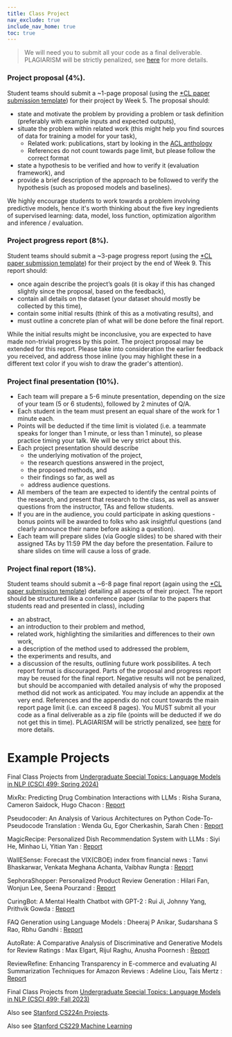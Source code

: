 ```yaml
---
title: Class Project
nav_exclude: true
include_nav_home: true
toc: true
---
```


> We will need you to submit all your code as a final deliverable. PLAGIARISM will be strictly penalized, see [here](https://swabhs.com/f24-csci544-appliednlp/details/policies/#policy-for-the-use-of-ai-generators) for more details.

### Project proposal (4%).

Student teams should submit a ~1-page proposal (using the [*CL paper submission template](https://github.com/acl-org/acl-style-files)) for their project by Week 5. The proposal should:
  - state and motivate the problem by providing a problem or task definition (preferably with example inputs and expected outputs),
  - situate the problem within related work (this might help you find sources of data for training a model for your task),
      - Related work: publications, start by looking in the [ACL anthology](https://aclanthology.org/)
      - References do not count towards page limit, but please follow the correct format
  - state a hypothesis to be verified and how to verify it (evaluation framework), and
  - provide a brief description of the approach to be followed to verify the hypothesis (such as proposed models and baselines).

We highly encourage students to work towards a problem involving predictive models, hence it's worth thinking about the five key ingredients of supervised learning: data, model, loss function, optimization algorithm and inference / evaluation.

### Project progress report (8%).

Student teams should submit a ~3-page progress report (using the [*CL paper submission template](https://github.com/acl-org/acl-style-files)) for their project by the end of Week 9. This report should:
  - once again describe the project’s goals (it is okay if this has changed slightly since the proposal, based on the feedback),
  - contain all details on the dataset (your dataset should mostly be collected by this time),
  - contain some initial results (think of this as a motivating results), and
  - must outline a concrete plan of what will be done before the final report.

While the initial results might be inconclusive, you are expected to have made non-trivial progress by this point. The project proposal may be extended for this report. Please take into consideration the earlier feedback you received, and address those inline (you may highlight these in a different text color if you wish to draw the grader's attention).


### Project final presentation (10%).

- Each team will prepare a 5-6 minute presentation, depending on the size of your team (5 or 6 students), followed by 2 minutes of Q/A.
- Each student in the team must present an equal share of the work for 1 minute each.
- Points will be deducted if the time limit is violated (i.e. a teammate speaks for longer than 1 minute, or less than 1 minute), so please practice timing your talk. We will be very strict about this.
- Each project presentation should describe
    - the underlying motivation of the project,
    - the research questions answered in the project,
    - the proposed methods, and
    - their findings so far, as well as
    - address audience questions.
- All members of the team are expected to identify the central points of the research, and present that research to the class, as well as answer questions from the instructor, TAs and fellow students.
- If you are in the audience, you could participate in asking questions - bonus points will be awarded to folks who ask insightful questions (and clearly announce their name before asking a question).
- Each team will prepare slides (via Google slides) to be shared with their assigned TAs by 11:59 PM the day before the presentation. Failure to share slides on time will cause a loss of grade.




### Project final report (18%).

Student teams should submit a ~6-8 page final report (again using the [*CL paper submission template](https://github.com/acl-org/acl-style-files)) detailing all aspects of their project.
The report should be structured like a conference paper (similar to the papers that students read and presented in class), including
- an abstract,
- an introduction to their problem and method,
- related work, highlighting the similarities and differences to their own work,
- a description of the method used to addressed the problem,
- the experiments and results, and
- a discussion of the results, outlining future work possibilites.
A tech report format is discouraged.
Parts of the proposal and progress report may be reused for the final report.
Negative results will not be penalized, but should be accompanied with detailed analysis of why the proposed method did not work as anticipated.
You may include an appendix at the very end.
References and the appendix do not count towards the main report page limit (i.e. can exceed 8 pages).
You MUST submit all your code as a final deliverable as a zip file (points will be deducted if we do not get this in time).
PLAGIARISM will be strictly penalized, see [here](https://swabhs.com/f24-csci544-appliednlp/details/policies/#academic-conduct) for more details.


# Example Projects

Final Class Projects from [Undergraduate Special Topics: Language Models in NLP (CSCI 499; Spring 2024)](https://swabhs.com/sp24-csci499-lm4nlp/)


MixRx: Predicting Drug Combination Interactions with LLMs
  : Risha Surana, Cameron Saidock, Hugo Chacon
  : [Report](../../assets/reports/MixRx_Final_Report.pdf)

Pseudocoder: An Analysis of Various Architectures on Python Code-To-Pseudocode Translation
  : Wenda Gu, Egor Cherkashin, Sarah Chen
  : [Report](../../assets/reports/Pseudocoder-Final_Report.pdf)

MagicRecipe: Personalized Dish Recommendation System with LLMs
  : Siyi He, Minhao Li, Yitian Yan
  : [Report](../../assets/reports/MagicRecipe-499_project.pdf)

WallESense: Forecast the VIX(CBOE) index from financial news
  : Tanvi Bhaskarwar, Venkata Meghana Achanta, Vaibhav Rungta
  : [Report](../../assets/reports/WallESense_final_report.pdf)

SephoraShopper: Personalized Product Review Generation
  : Hilari Fan, Wonjun Lee, Seena Pourzand
  : [Report](../../assets/reports/SephoraShopper-499_Final_Project_Report.pdf)

CuringBot: A Mental Health Chatbot with GPT-2
  : Rui Ji, Johnny Yang, Prithvik Gowda
  : [Report](../../assets/reports/CuringBot-CSCI499-Project-Report.pdf)

FAQ Generation using Language Models
  : Dheeraj P Anikar, Sudarshana S Rao, Rbhu Gandhi
  : [Report](../../assets/reports/FAQ_Generation_using_Language_Models.pdf)

AutoRate: A Comparative Analysis of Discriminative and Generative Models for Review Ratings
  : Max Elgart, Rijul Raghu, Anusha Poornesh
  : [Report](../../assets/reports/AutoRate_Project_Report.pdf)

ReviewRefine: Enhancing Transparency in E-commerce and evaluating AI Summarization Techniques for Amazon Reviews
  : Adeline Liou, Tais Mertz
  : [Report](../../assets/reports/ReviewRefine+Final+Project+Report.pdf)


Final Class Projects from [Undergraduate Special Topics: Language Models in NLP (CSCI 499; Fall 2023)](https://swabhs.com/fall23-csci499-lm4nlp/details/class-projects/)


Also see [Stanford CS224n Projects](https://web.stanford.edu/class/cs224n/project.html).

Also see [Stanford CS229 Machine Learning](https://cs229.stanford.edu/proj2017/)
